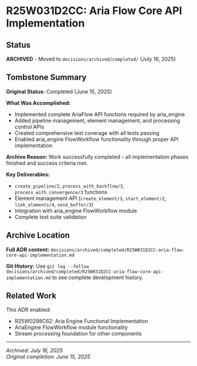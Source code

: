 # R25W031D2CC: Aria Flow Core API Implementation

<!-- @adr_serial R25W031D2CC -->

## Status

**ARCHIVED** - Moved to `decisions/archived/completed/` (July 16, 2025)

## Tombstone Summary

**Original Status:** Completed (June 15, 2025)

**What Was Accomplished:**
- Implemented complete AriaFlow API functions required by aria_engine
- Added pipeline management, element management, and processing control APIs
- Created comprehensive test coverage with all tests passing
- Enabled aria_engine FlowWorkflow functionality through proper API implementation

**Archive Reason:** Work successfully completed - all implementation phases finished and success criteria met.

**Key Deliverables:**
- `create_pipeline/2`, `process_with_backflow/3`, `process_with_convergence/3` functions
- Element management API (`create_element/3`, `start_element/2`, `link_elements/4`, `send_buffer/3`)
- Integration with aria_engine FlowWorkflow module
- Complete test suite validation

## Archive Location

**Full ADR content:** `decisions/archived/completed/R25W031D2CC-aria-flow-core-api-implementation.md`

**Git History:** Use `git log --follow decisions/archived/completed/R25W031D2CC-aria-flow-core-api-implementation.md` to see complete development history.

## Related Work

This ADR enabled:
- R25W0298C62: Aria Engine Functional Implementation
- AriaEngine FlowWorkflow module functionality
- Stream processing foundation for other components

---

*Archived: July 16, 2025*  
*Original completion: June 15, 2025*
